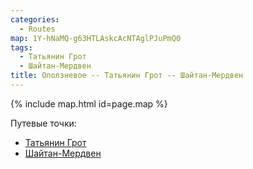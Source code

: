 ```yaml
---
categories: 
  - Routes
map: 1Y-hNaMQ-g63HTLAskcAcNTAglPJuPmQ0
tags:
  - Татьянин Грот
  - Шайтан-Мердвен
title: Оползневое -- Татьянин Грот -- Шайтан-Мердвен
---
```


{% include map.html id=page.map %}

Путевые точки:

- [Татьянин Грот](toponyms/татьянин_грот.md)
- [Шайтан-Мердвен](toponyms/шайтан-мердвен.md)
